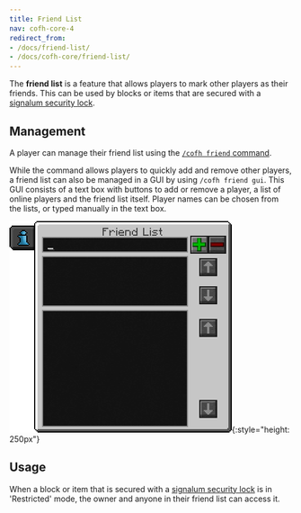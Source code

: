 ```yaml
---
title: Friend List
nav: cofh-core-4
redirect_from:
- /docs/friend-list/
- /docs/cofh-core/friend-list/
---
```


The **friend list** is a feature that allows players to mark other players as
their friends. This can be used by blocks or items that are secured with a
[signalum security lock](/docs/thermal-foundation-2/signalum-security-lock/).


Management
----------

A player can manage their friend list using the [`/cofh friend`
command](/docs/cofh-core-4/commands/#friend).

While the command allows players to quickly add and remove other players, a
friend list can also be managed in a GUI by using `/cofh friend gui`. This GUI
consists of a text box with buttons to add or remove a player, a list of online
players and the friend list itself. Player names can be chosen from the lists,
or typed manually in the text box.

![Friend list GUI](/assets/images/cofh-core-4/friend-list-gui.png){:style="height: 250px"}


Usage
-----

When a block or item that is secured with a [signalum security
lock](/docs/thermal-foundation-2/signalum-security-lock/) is in 'Restricted' mode, the owner and
anyone in their friend list can access it.
